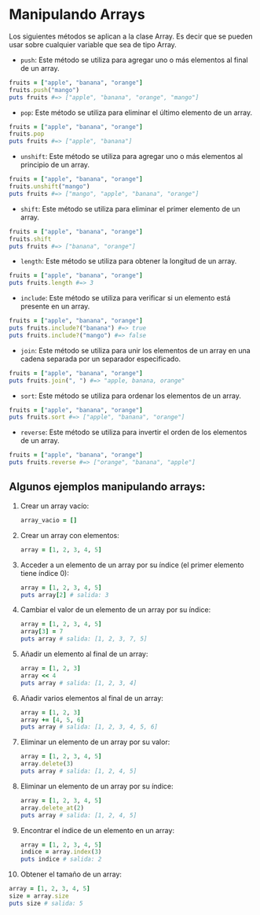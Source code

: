 # Manipulando Arrays

Los siguientes métodos se aplican a la clase Array. Es decir que se pueden usar sobre cualquier variable que sea de tipo Array.

- `push`: Este método se utiliza para agregar uno o más elementos al final de un array.

```ruby
fruits = ["apple", "banana", "orange"]
fruits.push("mango")
puts fruits #=> ["apple", "banana", "orange", "mango"]
```

- `pop`: Este método se utiliza para eliminar el último elemento de un array.

```ruby
fruits = ["apple", "banana", "orange"]
fruits.pop
puts fruits #=> ["apple", "banana"]
```

- `unshift`: Este método se utiliza para agregar uno o más elementos al principio de un array.

```ruby
fruits = ["apple", "banana", "orange"]
fruits.unshift("mango")
puts fruits #=> ["mango", "apple", "banana", "orange"]
```

- `shift`: Este método se utiliza para eliminar el primer elemento de un array.

```ruby
fruits = ["apple", "banana", "orange"]
fruits.shift
puts fruits #=> ["banana", "orange"]
```

- `length`: Este método se utiliza para obtener la longitud de un array.

```ruby
fruits = ["apple", "banana", "orange"]
puts fruits.length #=> 3
```

- `include`: Este método se utiliza para verificar si un elemento está presente en un array.

```ruby
fruits = ["apple", "banana", "orange"]
puts fruits.include?("banana") #=> true
puts fruits.include?("mango") #=> false
```

- `join`: Este método se utiliza para unir los elementos de un array en una cadena separada por un separador especificado.

```ruby
fruits = ["apple", "banana", "orange"]
puts fruits.join(", ") #=> "apple, banana, orange"
```

- `sort`: Este método se utiliza para ordenar los elementos de un array.

```ruby
fruits = ["apple", "banana", "orange"]
puts fruits.sort #=> ["apple", "banana", "orange"]
```

- `reverse`: Este método se utiliza para invertir el orden de los elementos de un array.

```ruby
fruits = ["apple", "banana", "orange"]
puts fruits.reverse #=> ["orange", "banana", "apple"]
```

## Algunos ejemplos manipulando arrays:

1. Crear un array vacío:
   ```ruby
   array_vacio = []
   ```
2. Crear un array con elementos:
   ```ruby
   array = [1, 2, 3, 4, 5]
   ```
3. Acceder a un elemento de un array por su índice (el primer elemento tiene índice 0):
   ```ruby
   array = [1, 2, 3, 4, 5]
   puts array[2] # salida: 3
   ```
4. Cambiar el valor de un elemento de un array por su índice:
   ```ruby
   array = [1, 2, 3, 4, 5]
   array[3] = 7
   puts array # salida: [1, 2, 3, 7, 5]
   ```
5. Añadir un elemento al final de un array:
   ```ruby
   array = [1, 2, 3]
   array << 4
   puts array # salida: [1, 2, 3, 4]
   ```
6. Añadir varios elementos al final de un array:
   ```ruby
   array = [1, 2, 3]
   array += [4, 5, 6]
   puts array # salida: [1, 2, 3, 4, 5, 6]
   ```
7. Eliminar un elemento de un array por su valor:
   ```ruby
   array = [1, 2, 3, 4, 5]
   array.delete(3)
   puts array # salida: [1, 2, 4, 5]
   ```
8. Eliminar un elemento de un array por su índice:
   ```ruby
   array = [1, 2, 3, 4, 5]
   array.delete_at(2)
   puts array # salida: [1, 2, 4, 5]
   ```
9. Encontrar el índice de un elemento en un array:
   ```ruby
   array = [1, 2, 3, 4, 5]
   indice = array.index(3)
   puts indice # salida: 2
   ```
10. Obtener el tamaño de un array:
   ```ruby
   array = [1, 2, 3, 4, 5]
   size = array.size
   puts size # salida: 5
   ```